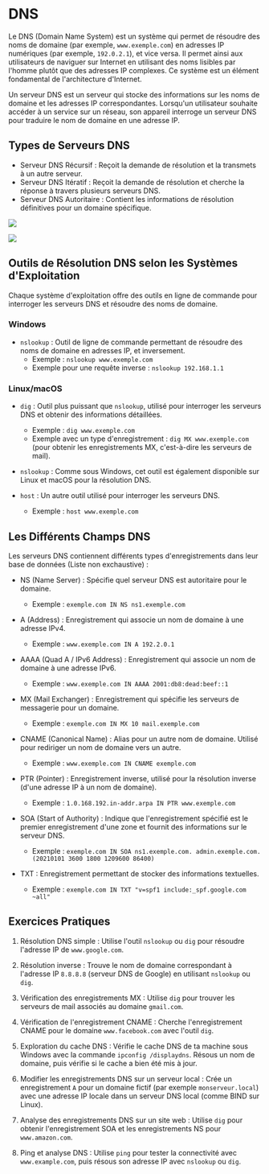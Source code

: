 # DNS
Le DNS (Domain Name System) est un système qui permet de résoudre des noms de domaine (par exemple, `www.exemple.com`) en adresses IP numériques (par exemple, `192.0.2.1`), et vice versa. Il permet ainsi aux utilisateurs de naviguer sur Internet en utilisant des noms lisibles par l'homme plutôt que des adresses IP complexes. Ce système est un élément fondamental de l'architecture d'Internet.

Un serveur DNS est un serveur qui stocke des informations sur les noms de domaine et les adresses IP correspondantes. Lorsqu'un utilisateur souhaite accéder à un service sur un réseau, son appareil interroge un serveur DNS pour traduire le nom de domaine en une adresse IP.

## Types de Serveurs DNS
- Serveur DNS Récursif : Reçoit la demande de résolution et la transmets à un autre serveur.
- Serveur DNS Itératif : Reçoit la demande de résolution et cherche la réponse à travers plusieurs serveurs DNS.
- Serveur DNS Autoritaire : Contient les informations de résolution définitives pour un domaine spécifique.

[![](https://mermaid.ink/img/pako:eNqNlN9q2zAUxl_loKsUWq0J3S5MkzKSm8EoId7V8I1qnzimtuTqz1gpfaDtNfpiO5KcxJ6TUoHB5_g7R99PlvTCclUgS5jBJ4cyx1UlSi2aTAIN4aySrnlAHeN7ZRF0Ve4sqC2slwlsMN-hpieBRlQ1L5Uqa-S56jq0Qtsqr1ohLenHuQ0aVf9CDcLA5u1PCJy-fdCLSeo01DQdZVG4i1irWgvfZK6kdPAJ1lSFEnJBBuJ3P9ZLuFosDq0T-Bq94W_RtNEc3B3lBwvDovsUOMzhkWul7JVBTVnDJVp-LF1qFLQiAyBSe5jUFxCBFnklESb8wkONu53zQbLggczyvtsCjdXqOQh6tX7Wkf9QO4ctL21dfBzhx_dVn8CHE98qEIybnSGgsmDizKrvOUh2TPqpRhT9BnOQZtr_kdx7OiGaDUTv4qZDXB9Ojts4QPtJ_9_ZI-DUA7-_1VYddNqHTkfQJ5rMYXoz47PP13x2PeXTLzexHmURXwZO_MH8eI9TSxL-rl-VkxXdAYsqfwc8ube_tjuBB8bwNea6fntvdNBbJQ2yS9agJp8FXUAvXpoxu8MGM5bQa4Fb4WqbsUy-ktRfRumzzFlitcNLppUrdyzZitpQ5NqCKLrb65Almp9K7ePXfxA4j70?type=png)](https://mermaid.live/edit#pako:eNqNlN9q2zAUxl_loKsUWq0J3S5MkzKSm8EoId7V8I1qnzimtuTqz1gpfaDtNfpiO5KcxJ6TUoHB5_g7R99PlvTCclUgS5jBJ4cyx1UlSi2aTAIN4aySrnlAHeN7ZRF0Ve4sqC2slwlsMN-hpieBRlQ1L5Uqa-S56jq0Qtsqr1ohLenHuQ0aVf9CDcLA5u1PCJy-fdCLSeo01DQdZVG4i1irWgvfZK6kdPAJ1lSFEnJBBuJ3P9ZLuFosDq0T-Bq94W_RtNEc3B3lBwvDovsUOMzhkWul7JVBTVnDJVp-LF1qFLQiAyBSe5jUFxCBFnklESb8wkONu53zQbLggczyvtsCjdXqOQh6tX7Wkf9QO4ctL21dfBzhx_dVn8CHE98qEIybnSGgsmDizKrvOUh2TPqpRhT9BnOQZtr_kdx7OiGaDUTv4qZDXB9Ojts4QPtJ_9_ZI-DUA7-_1VYddNqHTkfQJ5rMYXoz47PP13x2PeXTLzexHmURXwZO_MH8eI9TSxL-rl-VkxXdAYsqfwc8ube_tjuBB8bwNea6fntvdNBbJQ2yS9agJp8FXUAvXpoxu8MGM5bQa4Fb4WqbsUy-ktRfRumzzFlitcNLppUrdyzZitpQ5NqCKLrb65Almp9K7ePXfxA4j70)

[![](https://mermaid.ink/img/pako:eNqNVMFO4zAQ_ZWRT0VQQyuWQ0SLEFyQEKoaTigX40zTiMQOjr1ahPgg9jf4MWYSKI2SVliK5LHfe2O_8eRVaJuiiESNzwGNxutcZU6ViQEaKnhrQvmIro3vrEdwebb2YFewuIpgiXqNjr4ISpUXMrM2K1Bq-6VQKedznVfKeML315ZY2-IvOlA1LD_emyC480c3H8XBQUHpaBVVOBjgWuuZF6NjEjilc4MwkgfMf5KO9sc1b7paGvR9hfvb620BDkd09FZgJTNfpPsF4q4Ah6MfCxoZU0_2utJwm_tPTqdy-udETk8mcnJ22kJt5eHGaGtMgGNYEAwNaEWOt_s8Flcwns83XkZw2RYD_6myavPCxQ9843mXdBeDhBn0fZPD1MOmAA2PPetk4MoQZNyVb2Az6Bu7MwNVpGHuuAkXrJ9mGzwD9n9rRXJNBkDTDmjXeWI-z3534_6ZBgiz4WqjSdtJp0bcaL_X-HoN7bviDn0OH_89iiNRoiORlLr9laGJ8GssMRERTVNcqVD4RCTmjaDc-fGL0SLyLuCRcDZkaxGtVFFTFKpU-e9fxWaVnvODtd_x2yeqUGMJ?type=png)](https://mermaid.live/edit#pako:eNqNVMFO4zAQ_ZWRT0VQQyuWQ0SLEFyQEKoaTigX40zTiMQOjr1ahPgg9jf4MWYSKI2SVliK5LHfe2O_8eRVaJuiiESNzwGNxutcZU6ViQEaKnhrQvmIro3vrEdwebb2YFewuIpgiXqNjr4ISpUXMrM2K1Bq-6VQKedznVfKeML315ZY2-IvOlA1LD_emyC480c3H8XBQUHpaBVVOBjgWuuZF6NjEjilc4MwkgfMf5KO9sc1b7paGvR9hfvb620BDkd09FZgJTNfpPsF4q4Ah6MfCxoZU0_2utJwm_tPTqdy-udETk8mcnJ22kJt5eHGaGtMgGNYEAwNaEWOt_s8Flcwns83XkZw2RYD_6myavPCxQ9843mXdBeDhBn0fZPD1MOmAA2PPetk4MoQZNyVb2Az6Bu7MwNVpGHuuAkXrJ9mGzwD9n9rRXJNBkDTDmjXeWI-z3534_6ZBgiz4WqjSdtJp0bcaL_X-HoN7bviDn0OH_89iiNRoiORlLr9laGJ8GssMRERTVNcqVD4RCTmjaDc-fGL0SLyLuCRcDZkaxGtVFFTFKpU-e9fxWaVnvODtd_x2yeqUGMJ)

## Outils de Résolution DNS selon les Systèmes d'Exploitation

Chaque système d'exploitation offre des outils en ligne de commande pour interroger les serveurs DNS et résoudre des noms de domaine.

### Windows
- `nslookup` : Outil de ligne de commande permettant de résoudre des noms de domaine en adresses IP, et inversement.
	- Exemple : `nslookup www.exemple.com`
	- Exemple pour une requête inverse : `nslookup 192.168.1.1`

### Linux/macOS
- `dig` : Outil plus puissant que `nslookup`, utilisé pour interroger les serveurs DNS et obtenir des informations détaillées.
	- Exemple : `dig www.exemple.com`
	- Exemple avec un type d'enregistrement : `dig MX www.exemple.com` (pour obtenir les enregistrements MX, c'est-à-dire les serveurs de mail).

- `nslookup` : Comme sous Windows, cet outil est également disponible sur Linux et macOS pour la résolution DNS.

- `host` : Un autre outil utilisé pour interroger les serveurs DNS.
	- Exemple : `host www.exemple.com`

## Les Différents Champs DNS
Les serveurs DNS contiennent différents types d'enregistrements dans leur base de données (Liste non exchaustive) :

- NS (Name Server) : Spécifie quel serveur DNS est autoritaire pour le domaine.
	- Exemple : `exemple.com IN NS ns1.exemple.com`

- A (Address) : Enregistrement qui associe un nom de domaine à une adresse IPv4.
	- Exemple : `www.exemple.com IN A 192.2.0.1`

- AAAA (Quad A / IPv6 Address) : Enregistrement qui associe un nom de domaine à une adresse IPv6.
	- Exemple : `www.exemple.com IN AAAA 2001:db8:dead:beef::1`

- MX (Mail Exchanger) : Enregistrement qui spécifie les serveurs de messagerie pour un domaine.
	- Exemple : `exemple.com IN MX 10 mail.exemple.com`

- CNAME (Canonical Name) : Alias pour un autre nom de domaine. Utilisé pour rediriger un nom de domaine vers un autre.
	- Exemple : `www.exemple.com IN CNAME exemple.com`

- PTR (Pointer) : Enregistrement inverse, utilisé pour la résolution inverse (d'une adresse IP à un nom de domaine).
	- Exemple : `1.0.168.192.in-addr.arpa IN PTR www.exemple.com`

- SOA (Start of Authority) : Indique que l'enregistrement spécifié est le premier enregistrement d'une zone et fournit des informations sur le serveur DNS.
	- Exemple : `exemple.com IN SOA ns1.exemple.com. admin.exemple.com. (20210101 3600 1800 1209600 86400)`

- TXT : Enregistrement permettant de stocker des informations textuelles.
	- Exemple : `exemple.com IN TXT "v=spf1 include:_spf.google.com ~all"`

## Exercices Pratiques

1. Résolution DNS simple : Utilise l'outil `nslookup` ou `dig` pour résoudre l'adresse IP de `www.google.com`.  
  
2. Résolution inverse : Trouve le nom de domaine correspondant à l'adresse IP `8.8.8.8` (serveur DNS de Google) en utilisant `nslookup` ou `dig`.  
  
3. Vérification des enregistrements MX : Utilise `dig` pour trouver les serveurs de mail associés au domaine `gmail.com`.  
  
4. Vérification de l'enregistrement CNAME : Cherche l'enregistrement CNAME pour le domaine `www.facebook.com` avec l'outil `dig`.  
  
5. Exploration du cache DNS : Vérifie le cache DNS de ta machine sous Windows avec la commande `ipconfig /displaydns`. Résous un nom de domaine, puis vérifie si le cache a bien été mis à jour.  
  
6. Modifier les enregistrements DNS sur un serveur local : Crée un enregistrement `A` pour un domaine fictif (par exemple `monserveur.local`) avec une adresse IP locale dans un serveur DNS local (comme BIND sur Linux).  
  
7. Analyse des enregistrements DNS sur un site web : Utilise `dig` pour obtenir l'enregistrement SOA et les enregistrements NS pour `www.amazon.com`.  
  
8. Ping et analyse DNS : Utilise `ping` pour tester la connectivité avec `www.example.com`, puis résous son adresse IP avec `nslookup` ou `dig`.